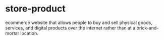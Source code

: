 # store-product
ecommerce website that allows people to buy and sell physical goods, services,
and digital products over the internet rather than at a brick-and-mortar location.

